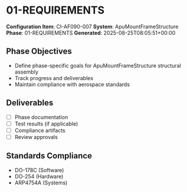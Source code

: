 # 01-REQUIREMENTS

**Configuration Item**: CI-AF090-007
**System**: ApuMountFrameStructure
**Phase**: 01-REQUIREMENTS
**Generated**: 2025-08-25T08:05:51+00:00

## Phase Objectives
- Define phase-specific goals for ApuMountFrameStructure structural assembly
- Track progress and deliverables
- Maintain compliance with aerospace standards

## Deliverables
- [ ] Phase documentation
- [ ] Test results (if applicable)
- [ ] Compliance artifacts
- [ ] Review approvals

## Standards Compliance
- DO-178C (Software)
- DO-254 (Hardware)
- ARP4754A (Systems)

